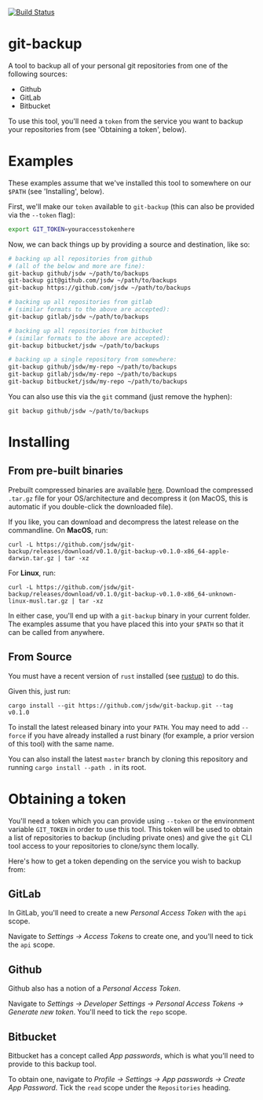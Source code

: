 [![Build Status](https://travis-ci.org/jsdw/git-backup.svg?branch=master)](https://travis-ci.org/jsdw/git-backup)

# git-backup

A tool to backup all of your personal git repositories from one of the following sources:

- Github
- GitLab
- Bitbucket

To use this tool, you'll need a `token` from the service you want to backup your repositories from (see 'Obtaining a token', below).

# Examples

These examples assume that we've installed this tool to somewhere on our `$PATH` (see 'Installing', below).

First, we'll make our `token` available to `git-backup` (this can also be provided via the `--token` flag):

```sh
export GIT_TOKEN=youraccesstokenhere
```

Now, we can back things up by providing a source and destination, like so:

```sh
# backing up all repositories from github
# (all of the below and more are fine):
git-backup github/jsdw ~/path/to/backups
git-backup git@github.com/jsdw ~/path/to/backups
git-backup https://github.com/jsdw ~/path/to/backups

# backing up all repositories from gitlab
# (similar formats to the above are accepted):
git-backup gitlab/jsdw ~/path/to/backups

# backing up all repositories from bitbucket
# (similar formats to the above are accepted):
git-backup bitbucket/jsdw ~/path/to/backups

# backing up a single repository from somewhere:
git-backup github/jsdw/my-repo ~/path/to/backups
git-backup gitlab/jsdw/my-repo ~/path/to/backups
git-backup bitbucket/jsdw/my-repo ~/path/to/backups
```

You can also use this via the `git` command (just remove the hyphen):

```
git backup github/jsdw ~/path/to/backups
```

# Installing

## From pre-built binaries

Prebuilt compressed binaries are available [here](https://github.com/jsdw/git-backup/releases/latest). Download the compressed `.tar.gz` file for your OS/architecture and decompress it (on MacOS, this is automatic if you double-click the downloaded file).

If you like, you can download and decompress the latest release on the commandline. On **MacOS**, run:

```
curl -L https://github.com/jsdw/git-backup/releases/download/v0.1.0/git-backup-v0.1.0-x86_64-apple-darwin.tar.gz | tar -xz
```

For **Linux**, run:

```
curl -L https://github.com/jsdw/git-backup/releases/download/v0.1.0/git-backup-v0.1.0-x86_64-unknown-linux-musl.tar.gz | tar -xz
```

In either case, you'll end up with a `git-backup` binary in your current folder. The examples assume that you have placed this into your `$PATH` so that it can be called from anywhere.

## From Source

You must have a recent version of `rust` installed (see [rustup](https://rustup.rs/)) to do this.

Given this, just run:

```
cargo install --git https://github.com/jsdw/git-backup.git --tag v0.1.0
```

To install the latest released binary into your `PATH`. You may need to add `--force` if you have already installed a rust binary (for example, a prior version of this tool) with the same name.

You can also install the latest `master` branch by cloning this repository and running `cargo install --path .` in its root.

# Obtaining a token

You'll need a token which you can provide using `--token` or the environment variable `GIT_TOKEN` in order to use this tool. This token will be used to obtain a list of repositories to backup (including private ones) and give the `git` CLI tool access to your repositories to clone/sync them locally.

Here's how to get a token depending on the service you wish to backup from:

## GitLab

In GitLab, you'll need to create a new *Personal Access Token* with the `api` scope.

Navigate to *Settings -> Access Tokens* to create one, and you'll need to tick the `api` scope.

## Github

Github also has a notion of a *Personal Access Token*.

Navigate to *Settings -> Developer Settings -> Personal Access Tokens -> Generate new token*. You'll need to tick the `repo` scope.

## Bitbucket

Bitbucket has a concept called *App passwords*, which is what you'll need to provide to this backup tool.

To obtain one, navigate to *Profile -> Settings -> App passwords -> Create App Password*. Tick the `read` scope under the `Repositories` heading.
